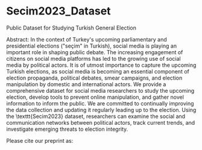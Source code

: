 # Secim2023_Dataset

Public Dataset for Studying Turkish General Election

Abstract: In the context of Turkey's upcoming parliamentary and presidential elections ("seçim" in Turkish), social media is playing an important role in shaping public debate. The increasing engagement of citizens on social media platforms has led to the growing use of social media by political actors. It is of utmost importance to capture the upcoming Turkish elections, as social media is becoming an essential component of election propaganda, political debates, smear campaigns, and election manipulation by domestic and international actors. We provide a comprehensive dataset for social media researchers to study the upcoming election, develop tools to prevent online manipulation, and gather novel information to inform the public. We are committed to continually improving the data collection and updating it regularly leading up to the election. Using the \texttt{Secim2023} dataset, researchers can examine the social and communication networks between political actors, track current trends, and investigate emerging threats to election integrity.

Please cite our preprint as: 